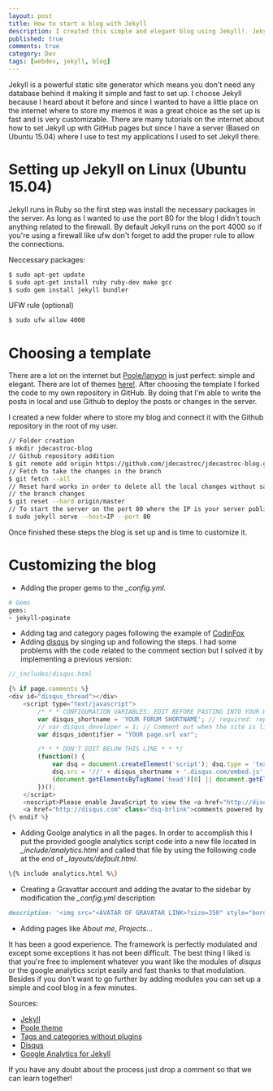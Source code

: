 ```yaml
---
layout: post
title: How to start a blog with Jekyll
description: I created this simple and elegant blog using Jekyll!. Jekyll is a powerful blog generator which a huge community behind. Let's do it!
published: true
comments: true
category: Dev
tags: [webdev, jekyll, blog]
---
```


Jekyll is a powerful static site generator which means you don't need any database behind it making it simple and fast to set up.
I choose Jekyll because I heard about it before and since I wanted to have a little place on the internet where to store my memos it was a great choice as the set up is fast and is very customizable.
There are many tutorials on the internet about how to set Jekyll up with GitHub pages but since I have a server (Based on Ubuntu 15.04) where I use to test my applications I used to set Jekyll there.

# Setting up Jekyll on Linux (Ubuntu 15.04)

Jekyll runs in Ruby so the first step was install the necessary packages in the server. As long as I wanted to use the port 80 for the blog I didn't touch anything related to the firewall. By default Jekyll runs on the port 4000 so if you're using a firewall like ufw don't forget to add the proper rule to allow the connections.

Neccessary packages:
```sh
$ sudo apt-get update
$ sudo apt-get install ruby ruby-dev make gcc
$ sudo gem install jekyll bundler
```

UFW rule (optional)
```sh
$ sudo ufw allow 4000
```
# Choosing a template
There are a lot on the internet but [Poole/lanyon](https://github.com/poole/lanyon) is just perfect: simple and elegant. There are lot of themes [here!](http://jekyllthemes.org/).
After choosing the template I forked the code to my own repository in GitHub. By doing that I'm able to write the posts in local and use Github to deploy the posts or changes in the server.

I created a new folder where to store my blog and connect it with the Github repository in the root of my user.
```sh
// Folder creation
$ mkdir jdecastroc-blog
// Github repository addition
$ git remote add origin https://github.com/jdecastroc/jdecastroc-blog.git
// Fetch to take the changes in the branch
$ git fetch --all
// Reset hard works in order to delete all the local changes without save and take
// the branch changes
$ git reset --hard origin/master
// To start the server on the port 80 where the IP is your server public IP
$ sudo jekyll serve --host=IP --port 80
```
Once finished these steps the blog is set up and is time to customize it.

# Customizing the blog

- Adding the proper gems to the *_config.yml*.

```rb
# Gems
gems:
- jekyll-paginate
```
- Adding tag and category pages following the example of [CodinFox](https://codinfox.github.io/dev/2015/03/06/use-tags-and-categories-in-your-jekyll-based-github-pages/)
- Adding [disqus](https://disqus.com/) by singing up and following the steps. I had some problems with the code related to the comment section but I solved it by implementing a previous version:

```js
//_includes/disqus.html

{% if page.comments %}
<div id="disqus_thread"></div>
    <script type="text/javascript">
        /* * * CONFIGURATION VARIABLES: EDIT BEFORE PASTING INTO YOUR WEBPAGE * * */
        var disqus_shortname = 'YOUR FORUM SHORTNAME'; // required: replace example with your forum shortname
        // var disqus_developer = 1; // Comment out when the site is live
        var disqus_identifier = "YOUR page.url var";

        /* * * DON'T EDIT BELOW THIS LINE * * */
        (function() {
            var dsq = document.createElement('script'); dsq.type = 'text/javascript'; dsq.async = true;
            dsq.src = '//' + disqus_shortname + '.disqus.com/embed.js';
            (document.getElementsByTagName('head')[0] || document.getElementsByTagName('body')[0]).appendChild(dsq);
        })();
    </script>
    <noscript>Please enable JavaScript to view the <a href="http://disqus.com/?ref_noscript">comments powered by Disqus.</a></noscript>
    <a href="http://disqus.com" class="dsq-brlink">comments powered by <span class="logo-disqus">Disqus</span></a>
{% endif %}
```
- Adding Goolge analytics in all the pages. In order to accomplish this I put the provided google analytics script code into a new file located in *_include/analytics.html* and called that file by using the following code at the end of *_layouts/default.html*.

```sh
\{% include analytics.html %\}
```

- Creating a Gravattar account and adding the avatar to the sidebar by modification the *_config.yml* description

```rb
description: '<img src="<AVATAR OF GRAVATAR LINK>?size=350" style="border-radius: 25px; padding: 10px; title="View on Gravatar" alt="View on Gravatar">'
```

- Adding pages like *About me*, *Projects*...

It has been a good experience. The framework is perfectly modulated and except some exceptions it has not been difficult. The best thing I liked is that you're free to implement whatever you want like the modules of *disqus* or the google analytics script easily and fast thanks to that modulation. Besides if you don't want to go further by adding modules you can set up a simple and cool blog in a few minutes.

Sources:
- [Jekyll](https://jekyllrb.com/)
- [Poole theme](https://github.com/poole/lanyon)
- [Tags and categories without plugins](https://codinfox.github.io/dev/2015/03/06/use-tags-and-categories-in-your-jekyll-based-github-pages/)
- [Disqus](https://disqus.com/)
- [Google Analytics for Jekyll](https://michaelsoolee.com/google-analytics-jekyll/)

If you have any doubt about the process just drop a comment so that we can learn together!
